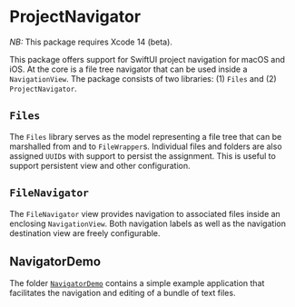 # ProjectNavigator

*NB:* This package requires Xcode 14 (beta).

This package offers support for SwiftUI project navigation for macOS and iOS. At the core is a file tree navigator that can be used inside a `NavigationView`. The package consists of two libraries: (1) `Files` and (2) `ProjectNavigator`. 

## `Files`

The `Files` library serves as the model representing a file tree that can be marshalled from and to `FileWrapper`s. Individual files and folders are also assigned `UUID`s with support to persist the assignment. This is useful to support persistent view and other configuration.

## `FileNavigator`

The `FileNavigator` view provides navigation to associated files inside an enclosing `NavigationView`. Both navigation labels as well as the navigation destination view are freely configurable.

## NavigatorDemo

The folder [`NavigatorDemo`](NavigatorDemo) contains a simple example application that facilitates the navigation and editing of a bundle of text files.
